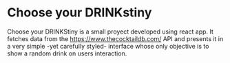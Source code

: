 # Choose your DRINKstiny 

Choose your DRINKStiny is a small proyect developed using react app. It fetches data from the https://www.thecocktaildb.com/ API and presents it in a very simple -yet carefully styled- interface whose only objective is to show a random drink on users interaction. 
